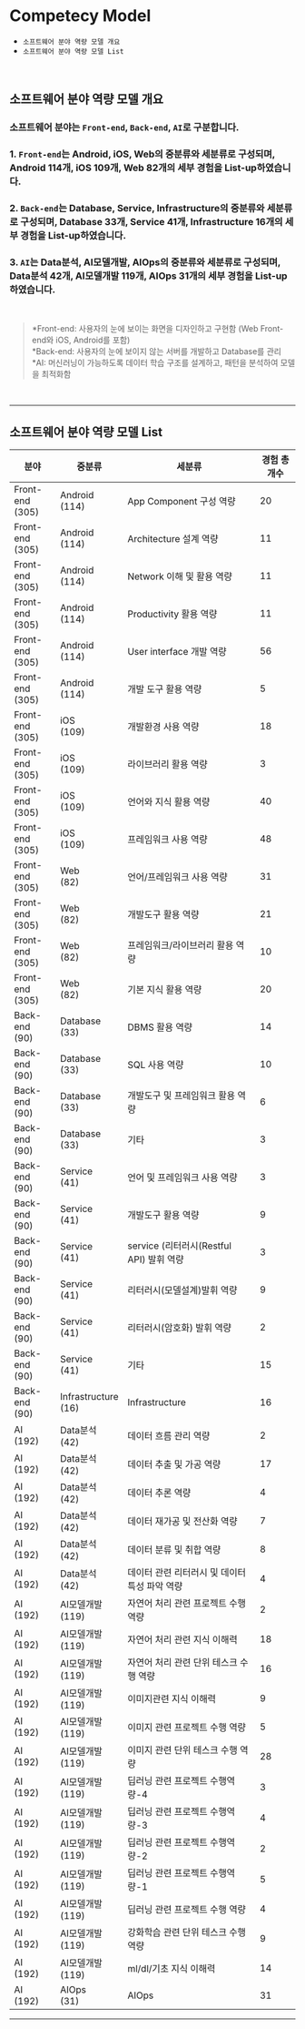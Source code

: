 # Competecy Model

* `소프트웨어 분야 역량 모델 개요`
* `소프트웨어 분야 역량 모델 List`

<br>

## 소프트웨어 분야 역량 모델 개요

### 소프트웨어 분야는 `Front-end`, `Back-end`, `AI`로 구분합니다.

### 1. `Front-end`는 Android, iOS, Web의 중분류와 세분류로 구성되며, Android 114개, iOS 109개, Web 82개의 세부 경험을 List-up하였습니다.

### 2. `Back-end`는 Database, Service, Infrastructure의 중분류와 세분류로 구성되며, Database 33개, Service 41개, Infrastructure 16개의 세부 경험을 List-up하였습니다.

### 3. `AI`는 Data분석, AI모델개발, AIOps의 중분류와 세분류로 구성되며, Data분석 42개, AI모델개발 119개, AIOps 31개의 세부 경험을 List-up하였습니다.
<br>

 > *Front-end: 사용자의 눈에 보이는 화면을 디자인하고 구현함 (Web Front-end와 iOS, Android를 포함) <br> *Back-end: 사용자의 눈에 보이지 않는 서버를 개발하고 Database를 관리 <br> *AI: 머신러닝이 가능하도록 데이터 학습 구조를 설계하고, 패턴을 분석하여 모델을 최적화함
<br>
<hr>

## 소프트웨어 분야 역량 모델 List

| 분야                 | 중분류                    | 세분류                              | 경험 총 개수 |
| ------------------ | ---------------------- | -------------------------------- | ------- |
| Front-end<br>(305) | Android<br>(114)       | App Component 구성 역량              | 20      |
| Front-end<br>(305) | Android<br>(114)       | Architecture 설계 역량               | 11      |
| Front-end<br>(305) | Android<br>(114)       | Network 이해 및 활용 역량               | 11      |
| Front-end<br>(305) | Android<br>(114)       | Productivity 활용 역량               | 11      |
| Front-end<br>(305) | Android<br>(114)       | User interface 개발 역량             | 56      |
| Front-end<br>(305) | Android<br>(114)       | 개발 도구 활용 역량                      | 5       |
| Front-end<br>(305) | iOS<br>(109)           | 개발환경 사용 역량                       | 18      |
| Front-end<br>(305) | iOS<br>(109)           | 라이브러리 활용 역량                      | 3       |
| Front-end<br>(305) | iOS<br>(109)           | 언어와 지식 활용 역량                     | 40      |
| Front-end<br>(305) | iOS<br>(109)           | 프레임워크 사용 역량                      | 48      |
| Front-end<br>(305) | Web<br>(82)            | 언어/프레임워크 사용 역량                   | 31      |
| Front-end<br>(305) | Web<br>(82)            | 개발도구 활용 역량                       | 21      |
| Front-end<br>(305) | Web<br>(82)            | 프레임워크/라이브러리 활용 역량                | 10      |
| Front-end<br>(305) | Web<br>(82)            | 기본 지식 활용 역량                      | 20      |
| Back-end<br>(90)   | Database<br>(33)       | DBMS 활용 역량                       | 14      |
| Back-end<br>(90)   | Database<br>(33)       | SQL 사용 역량                        | 10      |
| Back-end<br>(90)   | Database<br>(33)       | 개발도구 및 프레임워크 활용 역량               | 6       |
| Back-end<br>(90)   | Database<br>(33)       | 기타                               | 3       |
| Back-end<br>(90)   | Service<br>(41)        | 언어 및 프레임워크 사용 역량                 | 3       |
| Back-end<br>(90)   | Service<br>(41)        | 개발도구 활용 역량                       | 9       |
| Back-end<br>(90)   | Service<br>(41)        | service (리터러시(Restful API) 발휘 역량 | 3       |
| Back-end<br>(90)   | Service<br>(41)        | 리터러시(모델설계)발휘 역량                  | 9       |
| Back-end<br>(90)   | Service<br>(41)        | 리터러시(암호화) 발휘 역량                  | 2       |
| Back-end<br>(90)   | Service<br>(41)        | 기타                               | 15      |
| Back-end<br>(90)   | Infrastructure<br>(16) | Infrastructure                   | 16      |
| AI<br>(192)        | Data분석<br>(42)         | 데이터 흐름 관리 역량                     | 2       |
| AI<br>(192)        | Data분석<br>(42)         | 데이터 추출 및 가공 역량                   | 17      |
| AI<br>(192)        | Data분석<br>(42)         | 데이터 추론 역량                        | 4       |
| AI<br>(192)        | Data분석<br>(42)         | 데이터 재가공 및 전산화 역량                 | 7       |
| AI<br>(192)        | Data분석<br>(42)         | 데이터 분류 및 취합 역량                   | 8       |
| AI<br>(192)        | Data분석<br>(42)         | 데이터 관련 리터러시 및 데이터 특성 파악 역량       | 4       |
| AI<br>(192)        | AI모델개발<br>(119)        | 자연어 처리 관련 프로젝트 수행 역량             | 2       |
| AI<br>(192)        | AI모델개발<br>(119)        | 자연어 처리 관련 지식 이해력                 | 18      |
| AI<br>(192)        | AI모델개발<br>(119)        | 자연어 처리 관련 단위 테스크 수행 역량           | 16      |
| AI<br>(192)        | AI모델개발<br>(119)        | 이미지관련 지식 이해력                     | 9       |
| AI<br>(192)        | AI모델개발<br>(119)        | 이미지 관련 프로젝트 수행 역량                | 5       |
| AI<br>(192)        | AI모델개발<br>(119)        | 이미지 관련 단위 테스크 수행 역량              | 28      |
| AI<br>(192)        | AI모델개발<br>(119)        | 딥러닝 관련 프로젝트 수행역량-4               | 3       |
| AI<br>(192)        | AI모델개발<br>(119)        | 딥러닝 관련 프로젝트 수행역량-3               | 4       |
| AI<br>(192)        | AI모델개발<br>(119)        | 딥러닝 관련 프로젝트 수행역량-2               | 2       |
| AI<br>(192)        | AI모델개발<br>(119)        | 딥러닝 관련 프로젝트 수행역량-1               | 5       |
| AI<br>(192)        | AI모델개발<br>(119)        | 딥러닝 관련 프로젝트 수행 역량                | 4       |
| AI<br>(192)        | AI모델개발<br>(119)        | 강화학습 관련 단위 테스크 수행 역량             | 9       |
| AI<br>(192)        | AI모델개발<br>(119)        | ml/dl/기초 지식 이해력                  | 14      |
| AI<br>(192)        | AIOps<br>(31)          | AIOps                            | 31      |

<hr>